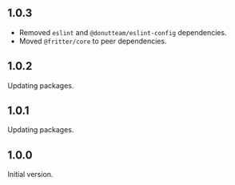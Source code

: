 ## 1.0.3

* Removed `eslint` and `@donutteam/eslint-config` dependencies.
* Moved `@fritter/core` to peer dependencies.

## 1.0.2
Updating packages.

## 1.0.1
Updating packages.

## 1.0.0
Initial version.